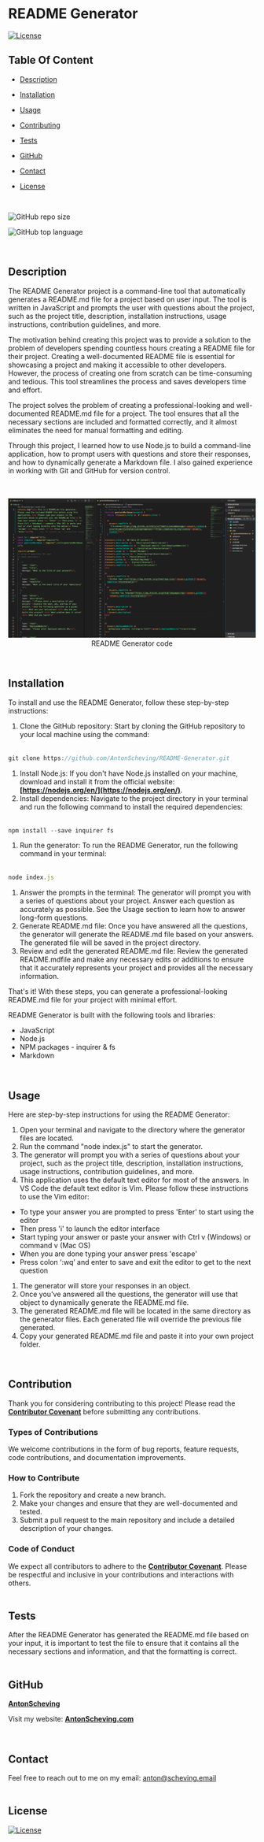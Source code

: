 # README Generator

  [![License](https://img.shields.io/static/v1?label=License&message=MIT&color=blue&?style=plastic&logo=appveyor)](https://opensource.org/license/MIT)



## Table Of Content

- [Description](#description)

- [Installation](#installation)
- [Usage](#usage)
- [Contributing](#contribution)
- [Tests](#tests)
- [GitHub](#github)
- [Contact](#contact)
- [License](#license)


<br>

![GitHub repo size](https://img.shields.io/github/repo-size/AntonScheving/README-Generator?style=plastic)

  ![GitHub top language](https://img.shields.io/github/languages/top/AntonScheving/README-Generator?style=plastic)

<br>

## Description

  The README Generator project is a command-line tool that automatically generates a README.md file for a project based on user input. The tool is written in JavaScript and prompts the user with questions about the project, such as the project title, description, installation instructions, usage instructions, contribution guidelines, and more.

The motivation behind creating this project was to provide a solution to the problem of developers spending countless hours creating a README file for their project. Creating a well-documented README file is essential for showcasing a project and making it accessible to other developers. However, the process of creating one from scratch can be time-consuming and tedious. This tool streamlines the process and saves developers time and effort.

The project solves the problem of creating a professional-looking and well-documented README.md file for a project. The tool ensures that all the necessary sections are included and formatted correctly, and it almost eliminates the need for manual formatting and editing.

Through this project, I learned how to use Node.js to build a command-line application, how to prompt users with questions and store their responses, and how to dynamically generate a Markdown file. I also gained experience in working with Git and GitHub for version control.
<br><br><br>

<p align="center">
  <img alt="README Generator Code screenshot" [Screenshot] src="assets/images/README-Generator-Screenshot.png"><br>
README Generator code 
</p>
<br>

## Installation

To install and use the README Generator, follow these step-by-step instructions:

1. Clone the GitHub repository: Start by cloning the GitHub repository to your local machine using the command:

```jsx

git clone https://github.com/AntonScheving/README-Generator.git
```

1. Install Node.js: If you don't have Node.js installed on your machine, download and install it from the official website: **[https://nodejs.org/en/](https://nodejs.org/en/)**.
2. Install dependencies: Navigate to the project directory in your terminal and run the following command to install the required dependencies:

```jsx

npm install --save inquirer fs
```

1. Run the generator: To run the README Generator, run the following command in your terminal:

```jsx

node index.js
```

1. Answer the prompts in the terminal: The generator will prompt you with a series of questions about your project. Answer each question as accurately as possible. See the Usage section to learn how to answer long-form questions.
2. Generate README.md file: Once you have answered all the questions, the generator will generate the README.md file based on your answers. The generated file will be saved in the project directory.
3. Review and edit the generated README.md file: Review the generated README.mdfile and make any necessary edits or additions to ensure that it accurately represents your project and provides all the necessary information.

That's it! With these steps, you can generate a professional-looking README.md file for your project with minimal effort.

README Generator is built with the following tools and libraries: <ul><li>JavaScript</li> <li>Node.js</li> <li>NPM packages - inquirer & fs</li> <li>Markdown</li></ul>
<br>

## Usage
 
Here are step-by-step instructions for using the README Generator:

1. Open your terminal and navigate to the directory where the generator files are located.
2. Run the command "node index.js" to start the generator.
3. The generator will prompt you with a series of questions about your project, such as the project title, description, installation instructions, usage instructions, contribution guidelines, and more.
4. This application uses the default text editor for most of the answers. In VS Code the default text editor is Vim. Please follow these instructions to use the Vim editor: 
- To type your answer you are prompted to press  'Enter' to start using the editor
- Then press 'i' to launch the editor interface
- Start typing your answer or paste your answer with Ctrl v (Windows) or command v (Mac OS)
- When you are done typing your answer press 'escape'
- Press colon ‘:wq’ and enter to save and exit the editor to get to the next question
1. The generator will store your responses in an object.
2. Once you've answered all the questions, the generator will use that object to dynamically generate the README.md file.
3. The generated README.md file will be located in the same directory as the generator files. Each generated file will override the previous file generated.
4. Copy your generated README.md file and paste it into your own project folder.

<br>

## Contribution
 
Thank you for considering contributing to this project! Please read the **[Contributor Covenant](https://www.contributor-covenant.org/)** before submitting any contributions.

### **Types of Contributions**

We welcome contributions in the form of bug reports, feature requests, code contributions, and documentation improvements.

### **How to Contribute**

1. Fork the repository and create a new branch.
2. Make your changes and ensure that they are well-documented and tested.
3. Submit a pull request to the main repository and include a detailed description of your changes.

### **Code of Conduct**

We expect all contributors to adhere to the **[Contributor Covenant](https://www.contributor-covenant.org/)**. Please be respectful and inclusive in your contributions and interactions with others.
<br><br>

## Tests
 
After the README Generator has generated the README.md file based on your input, it is important to test the file to ensure that it contains all the necessary sections and information, and that the formatting is correct. 
<br><br>

## GitHub

<a href="https://github.com/AntonScheving"><strong>AntonScheving</a></strong>



<p>Visit my website: <strong><a href="www.antonscheving.com">AntonScheving.com</a></strong></p>
<br>

## Contact

Feel free to reach out to me on my email:
anton@scheving.email
<br><br>

## License

[![License](https://img.shields.io/static/v1?label=Licence&message=MIT&color=blue)](https://opensource.org/license/MIT)


